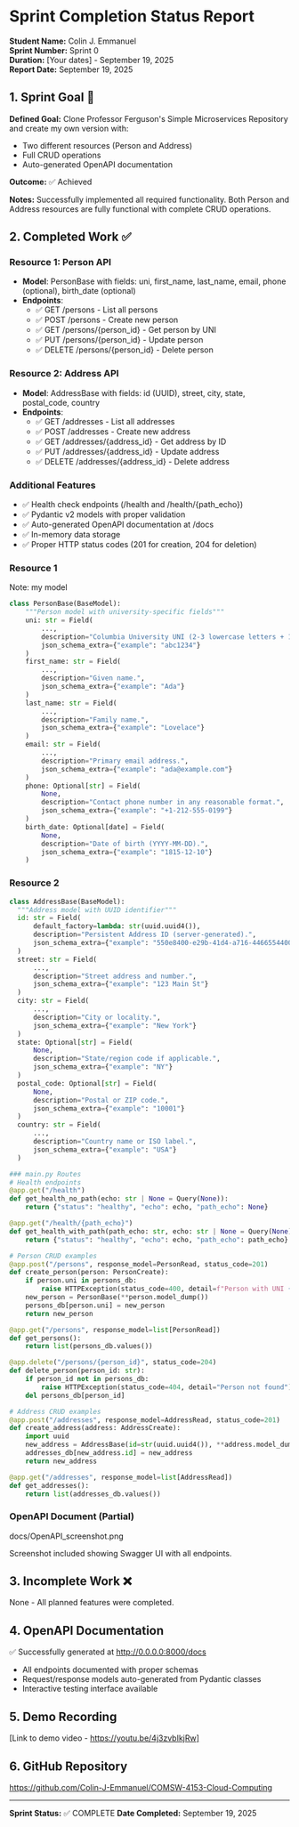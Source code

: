 # Sprint Completion Status Report

**Student Name:** Colin J. Emmanuel  
**Sprint Number:** Sprint 0  
**Duration:** [Your dates] - September 19, 2025  
**Report Date:** September 19, 2025

## 1. Sprint Goal 🎯

**Defined Goal:**
Clone Professor Ferguson's Simple Microservices Repository and create my own version with:
- Two different resources (Person and Address)
- Full CRUD operations
- Auto-generated OpenAPI documentation

**Outcome:** ✅ Achieved

**Notes:** Successfully implemented all required functionality. Both Person and Address resources are fully functional with complete CRUD operations.

## 2. Completed Work ✅

### Resource 1: Person API
- **Model**: PersonBase with fields: uni, first_name, last_name, email, phone (optional), birth_date (optional)
- **Endpoints**:
  - ✅ GET /persons - List all persons
  - ✅ POST /persons - Create new person
  - ✅ GET /persons/{person_id} - Get person by UNI
  - ✅ PUT /persons/{person_id} - Update person
  - ✅ DELETE /persons/{person_id} - Delete person

### Resource 2: Address API  
- **Model**: AddressBase with fields: id (UUID), street, city, state, postal_code, country
- **Endpoints**:
  - ✅ GET /addresses - List all addresses
  - ✅ POST /addresses - Create new address
  - ✅ GET /addresses/{address_id} - Get address by ID
  - ✅ PUT /addresses/{address_id} - Update address
  - ✅ DELETE /addresses/{address_id} - Delete address

### Additional Features
- ✅ Health check endpoints (/health and /health/{path_echo})
- ✅ Pydantic v2 models with proper validation
- ✅ Auto-generated OpenAPI documentation at /docs
- ✅ In-memory data storage
- ✅ Proper HTTP status codes (201 for creation, 204 for deletion)

### Resource 1

Note: my model
```python
class PersonBase(BaseModel):
    """Person model with university-specific fields"""
    uni: str = Field(
        ...,
        description="Columbia University UNI (2-3 lowercase letters + 1-4 digits).",
        json_schema_extra={"example": "abc1234"}
    )
    first_name: str = Field(
        ...,
        description="Given name.",
        json_schema_extra={"example": "Ada"}
    )
    last_name: str = Field(
        ...,
        description="Family name.",
        json_schema_extra={"example": "Lovelace"}
    )
    email: str = Field(
        ...,
        description="Primary email address.",
        json_schema_extra={"example": "ada@example.com"}
    )
    phone: Optional[str] = Field(
        None,
        description="Contact phone number in any reasonable format.",
        json_schema_extra={"example": "+1-212-555-0199"}
    )
    birth_date: Optional[date] = Field(
        None,
        description="Date of birth (YYYY-MM-DD).",
        json_schema_extra={"example": "1815-12-10"}
    )
```
  ### Resource 2
  ```python
  class AddressBase(BaseModel):
    """Address model with UUID identifier"""
    id: str = Field(
        default_factory=lambda: str(uuid.uuid4()),
        description="Persistent Address ID (server-generated).",
        json_schema_extra={"example": "550e8400-e29b-41d4-a716-446655440000"}
    )
    street: str = Field(
        ...,
        description="Street address and number.",
        json_schema_extra={"example": "123 Main St"}
    )
    city: str = Field(
        ...,
        description="City or locality.",
        json_schema_extra={"example": "New York"}
    )
    state: Optional[str] = Field(
        None,
        description="State/region code if applicable.",
        json_schema_extra={"example": "NY"}
    )
    postal_code: Optional[str] = Field(
        None,
        description="Postal or ZIP code.",
        json_schema_extra={"example": "10001"}
    )
    country: str = Field(
        ...,
        description="Country name or ISO label.",
        json_schema_extra={"example": "USA"}
    )

  ### main.py Routes
  # Health endpoints
  @app.get("/health")
  def get_health_no_path(echo: str | None = Query(None)):
      return {"status": "healthy", "echo": echo, "path_echo": None}

  @app.get("/health/{path_echo}")
  def get_health_with_path(path_echo: str, echo: str | None = Query(None)):
      return {"status": "healthy", "echo": echo, "path_echo": path_echo}

  # Person CRUD examples
  @app.post("/persons", response_model=PersonRead, status_code=201)
  def create_person(person: PersonCreate):
      if person.uni in persons_db:
          raise HTTPException(status_code=400, detail=f"Person with UNI {person.uni} already exists")
      new_person = PersonBase(**person.model_dump())
      persons_db[person.uni] = new_person
      return new_person

  @app.get("/persons", response_model=list[PersonRead])
  def get_persons():
      return list(persons_db.values())

  @app.delete("/persons/{person_id}", status_code=204)
  def delete_person(person_id: str):
      if person_id not in persons_db:
          raise HTTPException(status_code=404, detail="Person not found")
      del persons_db[person_id]

  # Address CRUD examples
  @app.post("/addresses", response_model=AddressRead, status_code=201)
  def create_address(address: AddressCreate):
      import uuid
      new_address = AddressBase(id=str(uuid.uuid4()), **address.model_dump())
      addresses_db[new_address.id] = new_address
      return new_address

  @app.get("/addresses", response_model=list[AddressRead])
  def get_addresses():
      return list(addresses_db.values())
```

### OpenAPI Document (Partial)
docs/OpenAPI_screenshot.png

Screenshot included showing Swagger UI with all endpoints.

## 3. Incomplete Work ❌

None - All planned features were completed.

## 4. OpenAPI Documentation

✅ Successfully generated at http://0.0.0.0:8000/docs
- All endpoints documented with proper schemas
- Request/response models auto-generated from Pydantic classes
- Interactive testing interface available

## 5. Demo Recording

[Link to demo video - https://youtu.be/4j3zvbIkjRw]

## 6. GitHub Repository

https://github.com/Colin-J-Emmanuel/COMSW-4153-Cloud-Computing

---

**Sprint Status:** ✅ COMPLETE
**Date Completed:** September 19, 2025